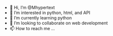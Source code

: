 - 👋 Hi, I’m @Mhypertext
- 👀 I’m interested in python, html, and API
- 🌱 I’m currently learning python
- 💞️ I’m looking to collaborate on web development 
- 📫 How to reach me ...

<!---
Mhypertext/Mhypertext is a ✨ special ✨ repository because its `README.md` (this file) appears on your GitHub profile.
You can click the Preview link to take a look at your changes.
--->

